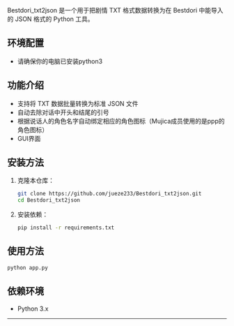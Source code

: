 Bestdori_txt2json 是一个用于把剧情 TXT 格式数据转换为在 Bestdori 中能导入的 JSON 格式的 Python 工具。

## 环境配置
- 请确保你的电脑已安装python3

## 功能介绍

- 支持将 TXT 数据批量转换为标准 JSON 文件
- 自动去除对话中开头和结尾的引号
- 根据说话人的角色名字自动绑定相应的角色图标（Mujica成员使用的是ppp的角色图标）
- GUI界面

## 安装方法

1. 克隆本仓库：
    ```bash
    git clone https://github.com/jueze233/Bestdori_txt2json.git
    cd Bestdori_txt2json
    ```

2. 安装依赖：
    ```bash
    pip install -r requirements.txt
    ```

## 使用方法

```bash
python app.py
```


## 依赖环境

- Python 3.x



---


